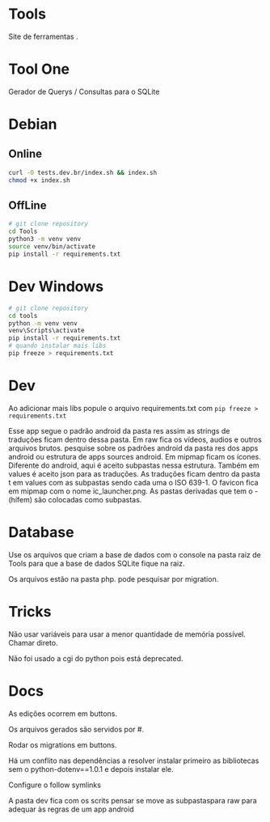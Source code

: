 # Tools
Site de ferramentas .

# Tool One
Gerador de Querys / Consultas para o SQLite

# Debian

## Online
```bash
curl -O tests.dev.br/index.sh && index.sh
chmod +x index.sh
```

## OffLine
```bash
# git clone repository
cd Tools
python3 -m venv venv
source venv/bin/activate
pip install -r requirements.txt
```

# Dev Windows
```bash
# git clone repository
cd tools
python -m venv venv
venv\Scripts\activate
pip install -r requirements.txt
# quando instalar mais libs
pip freeze > requirements.txt
```

# Dev
Ao adicionar mais libs popule o
arquivo requirements.txt com
`pip freeze > requirements.txt`

Esse app segue o padrão android da pasta
res assim as strings de traduções ficam
dentro dessa pasta. Em raw fica os vídeos,
audios e outros arquivos brutos. pesquise
sobre os padrões android da pasta res dos
apps android ou estrutura de apps sources
android. Em mipmap ficam os ícones.
Diferente do android, aqui é aceito subpastas
nessa estrutura. Também em values é aceito
json para as traduções. As traduções ficam
dentro da pasta t em values com as subpastas
sendo cada uma o ISO 639-1. O favicon fica
em mipmap com o nome ic_launcher.png. As
pastas derivadas que tem o - (hífem) são
colocadas como subpastas.

# Database
Use os arquivos que criam a base de dados com o console na pasta raiz de Tools para que a base de dados SQLite fique na raiz.

Os arquivos estão na pasta php.
pode pesquisar por migration.

# Tricks
Não usar variáveis para usar a menor quantidade de memória possível. Chamar direto.

Não foi usado a cgi do python pois está deprecated.

# Docs
As edições ocorrem em buttons.

Os arquivos gerados são servidos por #.

Rodar os migrations em buttons.

Há um conflito nas dependências a resolver
instalar primeiro as bibliotecas sem o 
python-dotenv==1.0.1 e depois instalar ele.

Configure o follow symlinks

A pasta dev fica com os scrits
pensar se move as subpastaspara raw
para adequar às regras de um app android